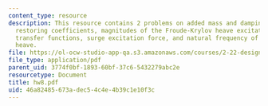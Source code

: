 ```yaml
---
content_type: resource
description: This resource contains 2 problems on added mass and damping coefficients,
  restoring coefficients, magnitudes of the Froude-Krylov heave excitation force,
  transfer functions, surge excitation force, and natural frequency of the buoy in
  heave.
file: https://ol-ocw-studio-app-qa.s3.amazonaws.com/courses/2-22-design-principles-for-ocean-vehicles-13-42-spring-2005/46a82485673adec54c4e4b39c1e10f3c_hw8.pdf
file_type: application/pdf
parent_uid: 3774f0bf-1893-60bf-37c6-5432279abc2e
resourcetype: Document
title: hw8.pdf
uid: 46a82485-673a-dec5-4c4e-4b39c1e10f3c
---
```

